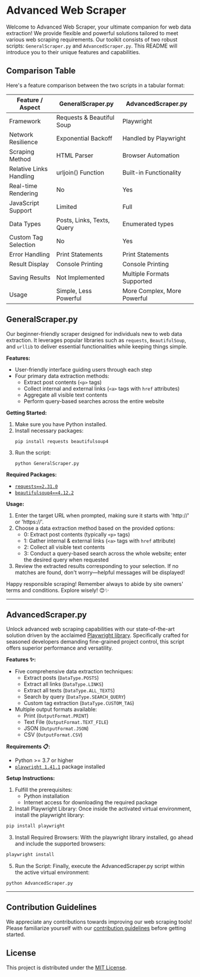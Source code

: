 # Advanced Web Scraper

 Welcome to Advanced Web Scraper, your ultimate companion for web data extraction! We provide flexible and powerful solutions tailored to meet various web scraping requirements. Our toolkit consists of two robust scripts: `GeneralScraper.py` and `AdvancedScraper.py`. This README will introduce you to their unique features and capabilities.

 ## Comparison Table

 Here's a feature comparison between the two scripts in a tabular format:

| Feature / Aspect           | GeneralScraper.py   | AdvancedScraper.py     |
|---|---|---|
| Framework                | Requests & Beautiful Soup | Playwright             |
| Network Resilience       | Exponential Backoff | Handled by Playwright  |
| Scraping Method          | HTML Parser         | Browser Automation      |
| Relative Links Handling  | urljoin() Function  | Built-in Functionality  |
| Real-time Rendering      | No                  | Yes                    |
| JavaScript Support       | Limited             | Full                   |
| Data Types               | Posts, Links, Texts, Query | Enumerated types       |
| Custom Tag Selection     | No                  | Yes                    |
| Error Handling           | Print Statements    | Print Statements        |
| Result Display            | Console Printing    | Console Printing        |
| Saving Results           | Not Implemented     | Multiple Formats Supported |
| Usage                    | Simple, Less Powerful | More Complex, More Powerful |

## GeneralScraper.py

Our beginner-friendly scraper designed for individuals new to web data extraction. It leverages popular libraries such as `requests`, `BeautifulSoup`, and `urllib` to deliver essential functionalities while keeping things simple.

**Features:**

- User-friendly interface guiding users through each step
- Four primary data extraction methods:
  - Extract post contents (`<p>` tags)
  - Collect internal and external links (`<a>` tags with `href` attributes)
  - Aggregate all visible text contents
  - Perform query-based searches across the entire website

**Getting Started:**

1. Make sure you have Python installed.
2. Install necessary packages:
   ```
   pip install requests beautifulsoup4
   ```
3. Run the script:
   ```
   python GeneralScraper.py
   ```

**Required Packages:**

- [`requests==2.31.0`](https://pypi.org/project/requests/)
- [`beautifulsoup4==4.12.2`](https://pypi.org/project/beautifulsoup4/)

**Usage:**

1. Enter the target URL when prompted, making sure it starts with 'http://' or 'https://'.
2. Choose a data extraction method based on the provided options:
   * 0: Extract post contents (typically `<p>` tags)
   * 1: Gather internal & external links (`<a>` tags with `href` attribute)
   * 2: Collect all visible text contents
   * 3: Conduct a query-based search across the whole website; enter the desired query when requested
3. Review the extracted results corresponding to your selection. If no matches are found, don't worry—helpful messages will be displayed!

Happy responsible scraping! Remember always to abide by site owners' terms and conditions. Explore wisely! 😊✨

---

## AdvancedScraper.py

Unlock advanced web scraping capabilities with our state-of-the-art solution driven by the acclaimed [Playwright library](https://github.com/microsoft/playwright-python). Specifically crafted for seasoned developers demanding fine-grained project control, this script offers superior performance and versatility.

**Features ✨:**

- Five comprehensive data extraction techniques:
  - Extract posts (`DataType.POSTS`)
  - Extract all links (`DataType.LINKS`)
  - Extract all texts (`DataType.ALL_TEXTS`)
  - Search by query (`DataType.SEARCH_QUERY`)
  - Custom tag extraction (`DataType.CUSTOM_TAG`)
- Multiple output formats available:
  - Print (`OutputFormat.PRINT`)
  - Text File (`OutputFormat.TEXT_FILE`)
  - JSON (`OutputFormat.JSON`)
  - CSV (`OutputFormat.CSV`)

**Requirements 📋:**

- Python >= 3.7 or higher
- [`playwright 1.41.1`](https://github.com/microsoft/playwright-python) package installed

**Setup Instructions:**

1. Fulfill the prerequisites:
   - Python installation
   - Internet access for downloading the required package
2. Install Playwright Library: Once inside the activated virtual environment, install the playwright library:
```bash
pip install playwright
```
3. Install Required Browsers: With the playwright library installed, go ahead and include the supported browsers:
```bash
playwright install
```
5. Run the Script: Finally, execute the AdvancedScraper.py script within the active virtual environment:
```bash
python AdvancedScraper.py
```
---

## Contribution Guidelines

We appreciate any contributions towards improving our web scraping tools! Please familiarize yourself with our [contribution guidelines](CONTRIBUTING.md) before getting started.

## License

This project is distributed under the [MIT License](LICENSE).
